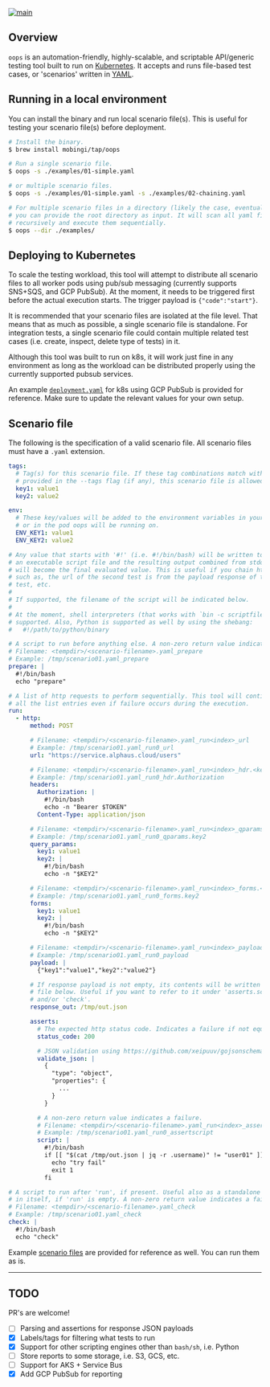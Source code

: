 [![main](https://github.com/alphauslabs/oops/actions/workflows/main.yml/badge.svg)](https://github.com/alphauslabs/oops/actions/workflows/main.yml)

## Overview

`oops` is an automation-friendly, highly-scalable, and scriptable API/generic testing tool built to run on [Kubernetes](https://kubernetes.io/). It accepts and runs file-based test cases, or 'scenarios' written in [YAML](https://yaml.org/).

## Running in a local environment

You can install the binary and run local scenario file(s). This is useful for testing your scenario file(s) before deployment.

```bash
# Install the binary.
$ brew install mobingi/tap/oops

# Run a single scenario file.
$ oops -s ./examples/01-simple.yaml

# or multiple scenario files.
$ oops -s ./examples/01-simple.yaml -s ./examples/02-chaining.yaml

# For multiple scenario files in a directory (likely the case, eventually),
# you can provide the root directory as input. It will scan all yaml files
# recursively and execute them sequentially.
$ oops --dir ./examples/
```

## Deploying to Kubernetes

To scale the testing workload, this tool will attempt to distribute all scenario files to all worker pods using pub/sub messaging (currently supports SNS+SQS, and GCP PubSub). At the moment, it needs to be triggered first before the actual execution starts. The trigger payload is `{"code":"start"}`.

It is recommended that your scenario files are isolated at the file level. That means that as much as possible, a single scenario file is standalone. For integration tests, a single scenario file could contain multiple related test cases (i.e. create, inspect, delete type of tests) in it.

Although this tool was built to run on k8s, it will work just fine in any environment as long as the workload can be distributed properly using the currently supported pubsub services.

An example [`deployment.yaml`](https://github.com/flowerinthenight/oops/blob/master/deployment.yaml) for k8s using GCP PubSub is provided for reference. Make sure to update the relevant values for your own setup.

## Scenario file

The following is the specification of a valid scenario file. All scenario files must have a `.yaml` extension.

```yaml
tags:
  # Tag(s) for this scenario file. If these tag combinations match with what is
  # provided in the --tags flag (if any), this scenario file is allowed to run.
  key1: value1
  key2: value2

env:
  # These key/values will be added to the environment variables in your local
  # or in the pod oops will be running on.
  ENV_KEY1: value1
  ENV_KEY2: value2

# Any value that starts with '#!' (i.e. #!/bin/bash) will be written to disk as
# an executable script file and the resulting output combined from stdout & stderr
# will become the final evaluated value. This is useful if you chain http calls,
# such as, the url of the second test is from the payload response of the first
# test, etc.
#
# If supported, the filename of the script will be indicated below.
#
# At the moment, shell interpreters (that works with `bin -c scriptfile` command is
# supported. Also, Python is supported as well by using the shebang:
#   #!/path/to/python/binary

# A script to run before anything else. A non-zero return value indicates a failure.
# Filename: <tempdir>/<scenario-filename>.yaml_prepare
# Example: /tmp/scenario01.yaml_prepare
prepare: |
  #!/bin/bash
  echo "prepare"

# A list of http requests to perform sequentially. This tool will continue running
# all the list entries even if failure occurs during the execution.
run:
  - http:
      method: POST

      # Filename: <tempdir>/<scenario-filename>.yaml_run<index>_url
      # Example: /tmp/scenario01.yaml_run0_url
      url: "https://service.alphaus.cloud/users"

      # Filename: <tempdir>/<scenario-filename>.yaml_run<index>_hdr.<key>
      # Example: /tmp/scenario01.yaml_run0_hdr.Authorization
      headers:
        Authorization: |
          #!/bin/bash
          echo -n "Bearer $TOKEN"
        Content-Type: application/json

      # Filename: <tempdir>/<scenario-filename>.yaml_run<index>_qparams.<key>
      # Example: /tmp/scenario01.yaml_run0_qparams.key2
      query_params:
        key1: value1
        key2: |
          #!/bin/bash
          echo -n "$KEY2"

      # Filename: <tempdir>/<scenario-filename>.yaml_run<index>_forms.<key>
      # Example: /tmp/scenario01.yaml_run0_forms.key2
      forms:
        key1: value1
        key2: |
          #!/bin/bash
          echo -n "$KEY2"

      # Filename: <tempdir>/<scenario-filename>.yaml_run<index>_payload
      # Example: /tmp/scenario01.yaml_run0_payload
      payload: |
        {"key1":"value1","key2":"value2"}

      # If response payload is not empty, its contents will be written in the
      # file below. Useful if you want to refer to it under 'asserts.script'
      # and/or 'check'.
      response_out: /tmp/out.json

      asserts:
        # The expected http status code. Indicates a failure if not equal.
        status_code: 200

        # JSON validation using https://github.com/xeipuuv/gojsonschema package.
        validate_json: |
          {
            "type": "object",
            "properties": {
              ...
            }
          }

        # A non-zero return value indicates a failure.
        # Filename: <tempdir>/<scenario-filename>.yaml_run<index>_assertscript
        # Example: /tmp/scenario01.yaml_run0_assertscript
        script: |
          #!/bin/bash
          if [[ "$(cat /tmp/out.json | jq -r .username)" != "user01" ]]; then
            echo "try fail"
            exit 1
          fi

# A script to run after 'run', if present. Useful also as a standalone script
# in itself, if 'run' is empty. A non-zero return value indicates a failure.
# Filename: <tempdir>/<scenario-filename>.yaml_check
# Example: /tmp/scenario01.yaml_check
check: |
  #!/bin/bash
  echo "check"
```

Example [scenario files](https://github.com/flowerinthenight/oops/tree/master/examples) are provided for reference as well. You can run them as is.

---

## TODO

PR's are welcome!

- [ ] Parsing and assertions for response JSON payloads
- [x] Labels/tags for filtering what tests to run
- [x] Support for other scripting engines other than `bash/sh`, i.e. Python
- [ ] Store reports to some storage, i.e. S3, GCS, etc.
- [ ] Support for AKS + Service Bus
- [x] Add GCP PubSub for reporting
